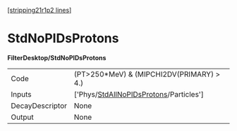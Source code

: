 [[stripping21r1p2 lines]](./stripping21r1p2-index)

# StdNoPIDsProtons

**FilterDesktop/StdNoPIDsProtons**

|                 |                                                                                                   |
|-----------------|---------------------------------------------------------------------------------------------------|
| Code            | (PT\>250\*MeV) & (MIPCHI2DV(PRIMARY) \> 4.)                                                       |
| Inputs          | ['Phys/[StdAllNoPIDsProtons](./stripping21r1p2-commonparticles-stdallnopidsprotons)/Particles'] |
| DecayDescriptor | None                                                                                              |
| Output          | None                                                                                              |
